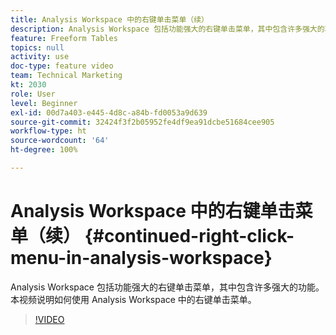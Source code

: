 ```yaml
---
title: Analysis Workspace 中的右键单击菜单（续）
description: Analysis Workspace 包括功能强大的右键单击菜单，其中包含许多强大的功能。 本视频说明如何使用 Analysis Workspace 中的右键单击菜单。
feature: Freeform Tables
topics: null
activity: use
doc-type: feature video
team: Technical Marketing
kt: 2030
role: User
level: Beginner
exl-id: 00d7a403-e445-4d8c-a84b-fd0053a9d639
source-git-commit: 32424f3f2b05952fe4df9ea91dcbe51684cee905
workflow-type: ht
source-wordcount: '64'
ht-degree: 100%

---
```


# Analysis Workspace 中的右键单击菜单（续） {#continued-right-click-menu-in-analysis-workspace}

Analysis Workspace 包括功能强大的右键单击菜单，其中包含许多强大的功能。 本视频说明如何使用 Analysis Workspace 中的右键单击菜单。

>[!VIDEO](https://video.tv.adobe.com/v/23982/?quality=12)
